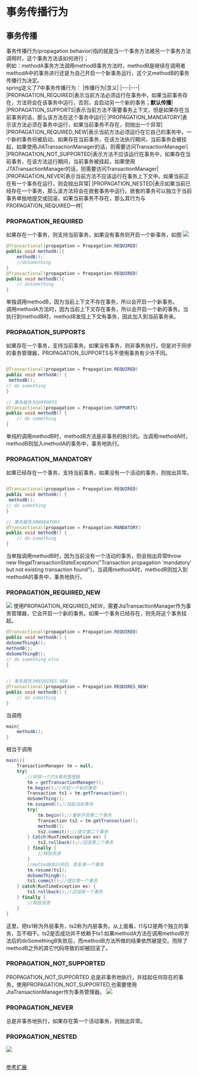 # 事务传播行为

## 事务传播
事务传播行为(propagation behavior)指的就是当一个事务方法被另一个事务方法调用时，这个事务方法该如何进行；   
例如：methodA事务方法调用methodB事务方法时，methodB是继续在调用者methodA中的事务进行还是为自己开启一个新事务运行，这个又methodB的事务传播行为决定。  
spring定义了7中事务传播行为：
|传播行为|含义|
|---|---|
|PROPAGATION_REQUIRED|表示当前方法必须运行在事务中，如果当前事务存在，方法将会在该事务中运行，否则，会启动另一个新的事务；<strong>默认传播</strong>|
|PROPAGATION_SUPPORTS|表示当前方法不需要事务上下文，但是如果存在当前事务的话，那么该方法在这个事务中运行|
|PROPAGATION_MANDATORY|表示该方法必须在事务中运行，如果当前事务不存在，则抛出一个异常|
|PROPAGATION_REQUIRED_NEW|表示当前方法必须运行在它自己的事务中，一个新的事务将被启动，如果存在当前事务，在该方法执行期间，当前事务会被挂起，如果使用JIATransactionManager的话，则需要访问TransactionManager|
|PROPAGATION_NOT_SUPPORTED|表示方法不应该运行在事务中，如果存在当前事务，在该方法运行期间，当前事务被挂起，如果使用JTATransactionManager的话，则需要访问TransactionManager|
|PROPAGATION_NEVER|表示当前方法不应该运行在事务上下文中。如果当前正在有一个事务在运行，则会抛出异常|
|PROPAGATION_NESTED|表示如果当前已经存在一个事务，那么该方法将会在嵌套事务中运行。嵌套的事务可以独立于当前事务单独地提交或回滚。如果当前事务不存在，那么其行为与PROPAGATION_REQUIRED一样|

### PROPAGATION_REQUIRED
如果存在一个事务，则支持当前事务，如果没有事务则开启一个新事务，如图
![](./img/t01.dib)

```java
@Transactional(propagation = Propagation.REQUIRED)
public void methodA(){
    methodB();
    //doSomething
}
@Transactional(propagation = Propagation.REQUIRED)
public void methodB(){
    // doSomething
}
```
单独调用methodB，因为当前上下文不存在事务，所以会开启一个新事务。   
调用methodA方法时，因为当前上下文存在事务，所以会开启一个新的事务。当执行到methodB时，methodB发现上下文有事务，因此加入到当前事务来。

### PROPAGATION_SUPPORTS
如果存在一个事务，支持当前事务。如果没有事务，则非事务执行，但是对于同步的事务管理器，PROPAGATION_SUPPORTS与不使用事务有少许不同。 
```java

@Transactional(propagation = Propagation.REQUIRED)
public void methodA() {
 methodB();
// do something
}
 
// 事务属性为SUPPORTS
@Transactional(propagation = Propagation.SUPPORTS)
public void methodB() {
    // do something
}
```
单纯的调用methodB时，methodB方法是非事务的执行的。当调用methodA时，methodB则加入methodA的事务中，事务地执行。

### PROPAGATION_MANDATORY
如果已经存在一个事务，支持当前事务，如果没有一个活动的事务，则抛出异常。
```java

@Transactional(propagation = Propagation.REQUIRED)
public void methodA() {
 methodB();
// do something
}
 
// 事务属性为MANDATORY
@Transactional(propagation = Propagation.MANDATORY)
public void methodB() {
    // do something
}
```
当单独调用methodB时，因为当前没有一个活动的事务，则会抛出异常throw new IllegalTransactionStateException("Transaction propagation 'mandatory' but not existing transaction found")，当调用methodA时，methodB则加入到methodA的事务中，事务地执行。

### PROPAGATION_REQUIRED_NEW
![](img/t02.png)
使用PROPAGATION_REQUIRED_NEW，需要JtaTransactionManager作为事务管理器，它会开启一个新的事务。如果一个事务已经存在，则先将这个事务挂起。
```java
@Transactional(propagation = Propagation.REQUIRED)
public void methodA() {
doSomeThingA();
methodB();
doSomeThingB();
// do something else
}
 
 
// 事务属性为REQUIRES_NEW
@Transactional(propagation = Propagation.REQUIRES_NEW)
public void methodB() {
    // do something
}
```
当调用
```java
main{
    methodA();
}
```
相当于调用
```java
main(){
    TransactionManager tm = null;
    try{
        //获得一个JTA事务管理器
        tm = getTransactionManager();
        tm.begin();//开启一个新的事务
        Transaction ts1 = tm.getTransaction();
        doSomeThing();
        tm.suspend();//挂起当前事务
        try{
            tm.begin();//重新开启第二个事务
            Transaction ts2 = tm.getTransaction();
            methodB();
            ts2.commit();//提交第二个事务
        } Catch(RunTimeException ex) {
            ts2.rollback();//回滚第二个事务
        } finally {
            //释放资源
        }
        //methodB执行完后，恢复第一个事务
        tm.resume(ts1);
        doSomeThingB();
        ts1.commit();//提交第一个事务
    } catch(RunTimeException ex) {
        ts1.rollback();//回滚第一个事务
    } finally {
        //释放资源
    }
}
```
这里，把ts1称为外层事务，ts2称为内层事务。从上面看，t1与t2是两个独立的事务，互不相干。ts2是否成功并不依赖于ts1.如果methodA方法在调用methodB方法后的doSomethingB失败后，而methodB方法所做的结果依然被提交。而除了methodB之外的其它代码导致的却被回滚了。

### PROPAGATION_NOT_SUPPORTED
PROPAGATION_NOT_SUPPORTED 总是非事务地执行，并挂起任何存在的事务。使用PROPAGATION_NOT_SUPPORTED,也需要使用JtaTransactionManager作为事务管理器。 
![](img/t03.png)

### PROPAGATION_NEVER
总是非事务地执行，如果存在第一个活动事务，则抛出异常。

### PROPAGATION_NESTED
![](img/t04.png)


##
[参考扩展](https://blog.csdn.net/qq_34552004/article/details/79599275?utm_medium=distribute.pc_relevant.none-task-blog-BlogCommendFromMachineLearnPai2-4.channel_param&depth_1-utm_source=distribute.pc_relevant.none-task-blog-BlogCommendFromMachineLearnPai2-4.channel_param)